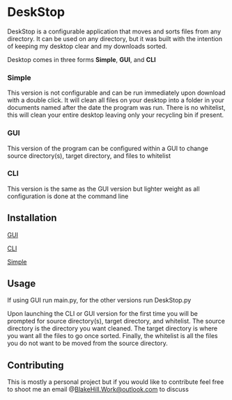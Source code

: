 # DeskStop

DeskStop is a configurable application that moves and sorts files from any directory. It can be used on any directory, but it was built with the intention of keeping my desktop clear and my downloads sorted. 

Desktop comes in three forms **Simple**, **GUI**, and **CLI**

### Simple
This version is not configurable and can be run immediately upon download with a double click. It will clean all files on your desktop into a folder in your documents named after the date the program was run. There is no whitelist, this will clean your entire desktop leaving only your recycling bin if present.

### GUI
This version of the program can be configured within a GUI to change source directory(s), target directory, and files to whitelist

### CLI
This version is the same as the GUI version but lighter weight as all configuration is done at the command line

## Installation
[GUI](https://github.com/Blake-Hill/DeskStop---Gui/archive/refs/heads/master.zip)

[CLI](https://github.com/Blake-Hill/DeskStop/archive/refs/heads/master.zip)

[Simple](https://github.com/Blake-Hill/DeskStop---Simple/archive/refs/heads/master.zip)

## Usage
If using GUI run main.py, for the other versions run DeskStop.py

Upon launching the CLI or GUI version for the first time you will be prompted for source directory(s), target directory, and whitelist.
The source directory is the directory you want cleaned. The target directory is where you want all the files to go once sorted. Finally, the whitelist is all the files you do not want to be moved from the source directory.

## Contributing

This is mostly a personal project but if you would like to contribute feel free to shoot me an email 
@BlakeHill.Work@outlook.com to discuss
